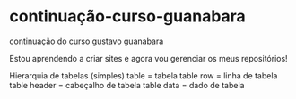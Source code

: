 # continuação-curso-guanabara
 continuação do curso gustavo guanabara


Estou aprendendo a criar sites e agora vou gerenciar os meus repositórios!



Hierarquia de tabelas (simples)
table = tabela
table row = linha de tabela
table header = cabeçalho de tabela
table data = dado de tabela


<!-- tr = linhas
td = dados >

text align center = alinhamento horizontal
vertical align = alinhamento vertical


ANATOMIA PARA TABELAS GRANDES
TABLE
CAPTION = LEGENDA
THEAD
TR, TD, TH
TBODY
TR, TD,TD
TFOOT
TR, TD,TH
